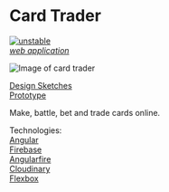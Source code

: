 Card Trader
=============
[![unstable](http://badges.github.io/stability-badges/dist/unstable.svg)](http://github.com/badges/stability-badges) <br>
[*web application*](http://cardtrader.eric.hosting/) <br>

![Image of card trader](http://imgur.com/Js55LOR.png) <br>

[Design Sketches](http://imgur.com/a/rmbVk) <br>
[Prototype](http://imgur.com/a/ZXxs6)

Make, battle, bet and trade cards online. <br>

Technologies: <br>
[Angular](https://angularjs.org/) <br>
[Firebase](https://www.firebase.com/) <br>
[Angularfire](https://www.firebase.com/docs/web/libraries/angular/) <br>
[Cloudinary](http://cloudinary.com/) <br>
[Flexbox](https://en.wikipedia.org/wiki/CSS_Flex_Box_Layout) <br>
